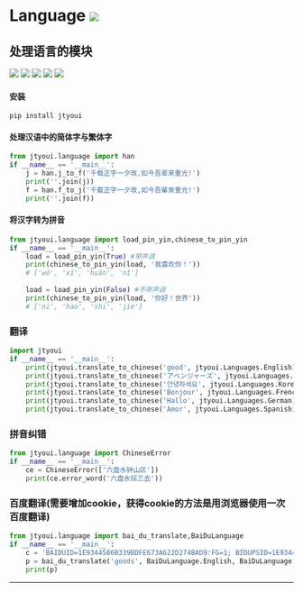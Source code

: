 # **Language** [![](https://gitee.com/tyoui/logo/raw/master/logo/photolog.png)][1]

## 处理语言的模块
[![](https://img.shields.io/badge/个人网站-jtyoui-yellow.com.svg)][1]
[![](https://img.shields.io/badge/Python-3.6-green.svg)]()
[![](https://img.shields.io/badge/BlogWeb-Tyoui-bule.svg)][1]
[![](https://img.shields.io/badge/Email-jtyoui@qq.com-red.svg)]()
[![](https://img.shields.io/badge/项目-语言-black.svg)]()


#### 安装
    pip install jtyoui

#### 处理汉语中的简体字与繁体字
```python
from jtyoui.language import han
if __name__ == '__main__':
    j = han.j_to_f('千载正字一夕改,如今吾辈来重光!')
    print(''.join(j))
    f = han.f_to_j('千載正字一夕改,如今吾輩來重光!')
    print(''.join(f))
```

#### 将汉字转为拼音
```python
from jtyoui.language import load_pin_yin,chinese_to_pin_yin
if __name__ == '__main__':
    load = load_pin_yin(True) #带声调
    print(chinese_to_pin_yin(load, '我喜欢你！'))
    # ['wǒ', 'xǐ', 'huān', 'nǐ'] 
    
    load = load_pin_yin(False) #不带声调
    print(chinese_to_pin_yin(load, '你好！世界'))
    # ['ni', 'hao', 'shi', 'jie']
```

### 翻译
```python
import jtyoui
if __name__ == '__main__':
    print(jtyoui.translate_to_chinese('good', jtyoui.Languages.English))  # 英语
    print(jtyoui.translate_to_chinese('アベンジャーズ', jtyoui.Languages.Japanese))  # 日语
    print(jtyoui.translate_to_chinese('안녕하세요', jtyoui.Languages.Korean))  # 韩语
    print(jtyoui.translate_to_chinese('Bonjour', jtyoui.Languages.French))  # 法语
    print(jtyoui.translate_to_chinese('Hallo', jtyoui.Languages.German))  # 德语
    print(jtyoui.translate_to_chinese('Amor', jtyoui.Languages.Spanish))  # 西班牙语

```

### 拼音纠错
```python
from jtyoui.language import ChineseError
if __name__ == '__main__':
    ce = ChineseError(['六盘水钟山区'])
    print(ce.error_word('六盘水综三去'))
```

### 百度翻译(需要增加cookie，获得cookie的方法是用浏览器使用一次百度翻译)
```python
from jtyoui.language import bai_du_translate,BaiDuLanguage
if __name__ == '__main__':
    c = 'BAIDUID=1E9344586B339BDFE673A622D274BAD9:FG=1; BIDUPSID=1E9344586B339BDFE673A622D274BAD9; PSTM=1551668971; REALTIME_TRANS_SWITCH=1; FANYI_WORD_SWITCH=1; HISTORY_SWITCH=1; SOUND_SPD_SWITCH=1; SOUND_PREFER_SWITCH=1; MCITY=-%3A; from_lang_often=%5B%7B%22value%22%3A%22dan%22%2C%22text%22%3A%22%u4E39%u9EA6%u8BED%22%7D%2C%7B%22value%22%3A%22zh%22%2C%22text%22%3A%22%u4E2D%u6587%22%7D%2C%7B%22value%22%3A%22en%22%2C%22text%22%3A%22%u82F1%u8BED%22%7D%5D; BDORZ=B490B5EBF6F3CD402E515D22BCDA1598; locale=zh; Hm_lvt_64ecd82404c51e03dc91cb9e8c025574=1559124247,1559526164,1559625839,1560239569; delPer=0; H_PS_PSSID=1421_21110_29135_29237_28518_29099_28839; PSINO=6; Hm_lpvt_64ecd82404c51e03dc91cb9e8c025574=1560242851; yjs_js_security_passport=412be9bc7e1f3b3ca2628a701b66667a703c1b81_1560242855_js; to_lang_often=%5B%7B%22value%22%3A%22zh%22%2C%22text%22%3A%22%u4E2D%u6587%22%7D%2C%7B%22value%22%3A%22en%22%2C%22text%22%3A%22%u82F1%u8BED%22%7D%2C%7B%22value%22%3A%22jp%22%2C%22text%22%3A%22%u65E5%u8BED%22%7D%5D'
    p = bai_du_translate('goods', BaiDuLanguage.English, BaiDuLanguage.Chinese, c)
    print(p)
```

***
[1]: https://blog.jtyoui.com